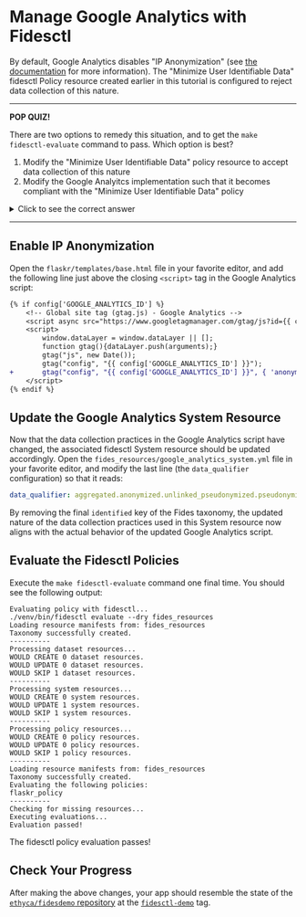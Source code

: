 # Manage Google Analytics with Fidesctl

By default, Google Analytics disables "IP Anonymization" (see [the documentation](https://developers.google.com/analytics/devguides/collection/gtagjs/ip-anonymization) for more information). The "Minimize User Identifiable Data" fidesctl Policy resource created earlier in this tutorial is configured to reject data collection of this nature.

---

**POP QUIZ!**

There are two options to remedy this situation, and to get the `make fidesctl-evaluate` command to pass. Which option is best?

1. Modify the "Minimize User Identifiable Data" policy resource to accept data collection of this nature
1. Modify the Google Analyitcs implementation such that it becomes compliant with the "Minimize User Identifiable Data" policy

<details>
  <summary>Click to see the correct answer</summary><br/>

  **Option 2** is the best path forward: the Google Analytics implementation should be modified, not the "Minimize User Identifiable Data" policy resource. The policy resource's configuration is dictated by the app's Privacy Policy, and changes could lead to larger compliance issues throughout the system.
</details>

---

## Enable IP Anonymization

Open the `flaskr/templates/base.html` file in your favorite editor, and add the following line just above the closing `<script>` tag in the Google Analytics script:

```diff
{% if config['GOOGLE_ANALYTICS_ID'] %}
    <!-- Global site tag (gtag.js) - Google Analytics -->
    <script async src="https://www.googletagmanager.com/gtag/js?id={{ config['GOOGLE_ANALYTICS_ID'] }}"></script>
    <script>
        window.dataLayer = window.dataLayer || [];
        function gtag(){dataLayer.push(arguments);}
        gtag("js", new Date());
        gtag("config", "{{ config['GOOGLE_ANALYTICS_ID'] }}");
+       gtag("config", "{{ config['GOOGLE_ANALYTICS_ID'] }}", { 'anonymize_ip': true });
    </script>
{% endif %}
```

## Update the Google Analytics System Resource

Now that the data collection practices in the Google Analytics script have changed, the associated fidesctl System resource should be updated accordingly. Open the `fides_resources/google_analytics_system.yml` file in your favorite editor, and modify the last line (the `data_qualifier` configuration) so that it reads:

```yml
data_qualifier: aggregated.anonymized.unlinked_pseudonymized.pseudonymized
```

By removing the final `identified` key of the Fides taxonomy, the updated nature of the data collection practices used in this System resource now aligns with the actual behavior of the updated Google Analytics script.

## Evaluate the Fidesctl Policies

Execute the `make fidesctl-evaluate` command one final time. You should see the following output:

```
Evaluating policy with fidesctl...
./venv/bin/fidesctl evaluate --dry fides_resources
Loading resource manifests from: fides_resources
Taxonomy successfully created.
----------
Processing dataset resources...
WOULD CREATE 0 dataset resources.
WOULD UPDATE 0 dataset resources.
WOULD SKIP 1 dataset resources.
----------
Processing system resources...
WOULD CREATE 0 system resources.
WOULD UPDATE 1 system resources.
WOULD SKIP 1 system resources.
----------
Processing policy resources...
WOULD CREATE 0 policy resources.
WOULD UPDATE 0 policy resources.
WOULD SKIP 1 policy resources.
----------
Loading resource manifests from: fides_resources
Taxonomy successfully created.
Evaluating the following policies:
flaskr_policy
----------
Checking for missing resources...
Executing evaluations...
Evaluation passed!
```

The fidesctl policy evaluation passes!

## Check Your Progress

After making the above changes, your app should resemble the state of the [`ethyca/fidesdemo` repository](https://github.com/ethyca/fidesdemo) at the [`fidesctl-demo`](https://github.com/ethyca/fidesdemo/releases/tag/fidesctl-demo) tag.
